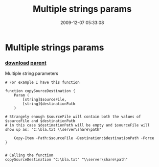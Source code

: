 ﻿---
pid:            1512
parent:         1511
children:       
poster:         alanrenouf
title:          Multiple strings params
date:           2009-12-07 05:33:08
description:    Multiple string parameters
format:         posh
---

# Multiple strings params

### [download](1512.ps1) [parent](1511.md) 

Multiple string parameters

```posh
# For example I have this function

function copySourceDestination {
	Param (
	 	[string]$sourceFile,
		[string]$destinationPath
	)

# Strangely enough $sourceFile will contain both the values of $sourceFile and $destinationPath
# in this case $destinationPath will be empty and $sourceFile will show up as: "C:\bla.txt \\server\share\path"

	Copy-Item -Path:$sourceFile -Destination:$destinationPath -Force
}


# Calling the function
copySourceDestination "C:\bla.txt" "\\server\share\path"
```
